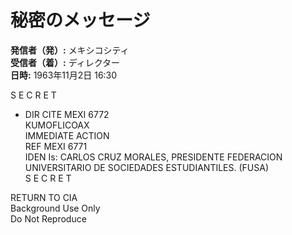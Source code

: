 # 秘密のメッセージ

**発信者（発）:** メキシコシティ  
**受信者（着）:** ディレクター  
**日時:** 1963年11月2日 16:30  

S E C R E T  
- DIR CITE MEXI 6772  
KUMOFLICOAX  
IMMEDIATE ACTION  
REF MEXI 6771  
IDEN Is: CARLOS CRUZ MORALES, PRESIDENTE FEDERACION UNIVERSITARIO DE SOCIEDADES ESTUDIANTILES. (FUSA)  
S E C R E T  

RETURN TO CIA  
Background Use Only  
Do Not Reproduce  